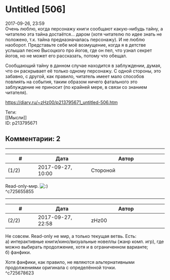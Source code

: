 Untitled [506]
==============

  
2017-09-26, 23:59  
 Очень люблю, когда персонажу книги сообщают какую-нибудь тайну, а читателю эта тайна достаётся... даром (хотя читателю по идее знать не положено, т.к. тайна предназначалась персонажу). И не люблю наоборот. Представьте себе моё возмущение, когда я в детстве услышал песню Высоцкого про йогов, где он пел, что узнал секрет йогов, но не может его рассказать, потому что обещал.   
   
 Сообщающий тайну в данном случае находится в заблуждении, думая, что он раскрывает её только одному персонажу. С одной стороны, это забавно, с другой, как правило, читатель имеет мало способов повлиять на события, таким образом ничего фатального это заблуждение не приносит (по крайней мере, в связи со знанием читателя).   
   
  
<https://diary.ru/~zHz00/p213795671_untitled-506.htm>  
  
Теги:  
[[Мысли]]  
ID: p213795671  


Комментарии: 2
--------------

  


---



|         #         |              Дата              |                     Автор                     |           ID           |
| --- | --- | --- | --- |
| (1/2) | 2017-09-27, 10:00 | Стороной | c725655855 |

  
 Read-only-мир. ![:)](http://static.diary.ru/picture/3.gif)   
 ^c725655855

---



|         #         |              Дата              |                     Автор                     |           ID           |
| --- | --- | --- | --- |
| (2/2) | 2017-09-27, 22:58 | zHz00 | c725678623 |

  
 Не совсем. Read-only не мир, а только текущая ветвь. Есть:   
 а) интерактивные книги/кино/визуальные новеллы (жанр комп. игр), где можно выбирать продолжение, хотя и в ограниченном варианте;   
 б) фанфики.   
   
 Хотя фанфики, как правило, не являются альтернативными продолжениями оригинала с определённой точки.   
 ^c725678623